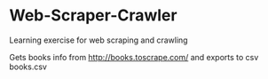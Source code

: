 # Web-Scraper-Crawler
Learning exercise for web scraping and crawling

Gets books info from http://books.toscrape.com/ and exports to csv books.csv
